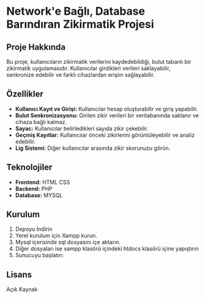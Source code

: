 # Network'e Bağlı, Database Barındıran Zikirmatik Projesi

## Proje Hakkında
Bu proje, kullanıcıların zikirmatik verilerini kaydedebildiği, bulut tabanlı bir zikirmatik uygulamasıdır. Kullanıcılar girdikleri verileri saklayabilir, senkronize edebilir ve farklı cihazlardan erişim sağlayabilir.

## Özellikler
- **Kullanıcı Kayıt ve Girişi:** Kullanıcılar hesap oluşturabilir ve giriş yapabilir.
- **Bulut Senkronizasyonu:** Girilen zikir verileri bir veritabanında saklanır ve cihaza bağlı kalmaz.
- **Sayac:** Kullanıcılar belirledikleri sayıda zikir çekebilir.
- **Geçmiş Kayıtlar:** Kullanıcılar önceki zikirlerini görüntüleyebilir ve analiz edebilir.
- **Lig Sistemi:** Diğer kullanıcılar arasında zikir skorunuzu görün.

## Teknolojiler
- **Frontend:** HTML CSS
- **Backend:** PHP
- **Database:** MYSQL


## Kurulum
1. Depoyu İndirin
2. Yerel kurulum için Xampp kurun.
3. Mysql içerisinde sql dosyasını içe aktarın.
4. Diğer dosyaları ise xampp klasörü içindeki htdocs klasörü içine yapıştırın
5. Sunucuyu başlatın:


## Lisans
Açık Kaynak

